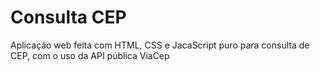 # Consulta CEP
 Aplicação web feita com HTML, CSS e JacaScript puro para consulta de CEP, com o uso da API pública ViaCep
